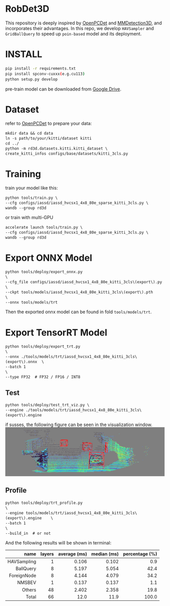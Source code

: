 # RobDet3D
This repository is deeply inspired by [OpenPCDet](https://github.com/open-mmlab/OpenPCDet.git) and [MMDetection3D](https://github.com/open-mmlab/mmdetection3d.git), and incorporates their advantages.
In this repo, we develop `HAVSampler` and `GridBallQuery` to speed up `poin-based` model and its deployment.
# INSTALL
```bash
pip install -r requirements.txt
pip install spconv-cuxxx(e.g.cu113)
python setup.py develop
```
pre-train model can be downloaded from [Google Drive](https://drive.google.com/drive/folders/10TSrJhKvqB3NF0De12DJLBEFCKvcloZC?usp=share_link).

# Dataset
refer to [OpenPCDet](https://github.com/open-mmlab/OpenPCDet.git) to prepare your data:
```shell
mkdir data && cd data
ln -s path/to/your/kitti/dataset kitti
cd ../
python -m rd3d.datasets.kitti.kitti_dataset \
create_kitti_infos configs/base/datasets/kitti_3cls.py
``` 

# Training
train your model like this:
```shell
python tools/train.py \
--cfg configs/iassd/iassd_hvcsx1_4x8_80e_sparse_kitti_3cls.py \
wandb --group rd3d
```
or train with multi-GPU
```shell
accelerate launch tools/train.py \
--cfg configs/iassd/iassd_hvcsx1_4x8_80e_sparse_kitti_3cls.py \
wandb --group rd3d
```

# Export ONNX Model
```shell
python tools/deploy/export_onnx.py                                      \
--cfg_file configs/iassd/iassd_hvcsx1_4x8_80e_kitti_3cls\(export\).py   \
--ckpt tools/models/iassd_hvcsx1_4x8_80e_kitti_3cls\(export\).pth       \
--onnx tools/models/trt 
``` 
Then the exported onnx model can be found in fold `tools/models/trt`.

# Export TensorRT Model
```shell
python tools/deploy/export_trt.py                                         \
--onnx ./tools/models/trt/iassd_hvcsx1_4x8_80e_kitti_3cls\(export\).onnx  \
--batch 1                                                                 \
--type FP32  # FP32 / FP16 / INT8
```
## Test
```shell
python tools/deploy/test_trt_viz.py \
--engine ./tools/models/trt/iassd_hvcsx1_4x8_80e_kitti_3cls\(export\).engine
```
if susses, the following figure can be seen in the visualization window.
![img.png](doc/img.png)

## Profile 
```shell
python tools/deploy/trt_profile.py                                            \
--engine tools/models/trt/iassd_hvcsx1_4x8_80e_kitti_3cls\(export\).engine    \
--batch 1                                                                     \
--build_in  # or not
```
And the following results will be shown in terminal:

|        name | layers | average (ms) | median (ms) | percentage (%) |
|------------:|-------:|-------------:|------------:|---------------:|
| HAVSampling |      1 |        0.106 |       0.102 |            0.9 |
|   BallQuery |      8 |        5.197 |       5.054 |           42.4 |
| ForeignNode |      8 |        4.144 |       4.079 |           34.2 |
|      NMSBEV |      1 |        0.137 |       0.137 |            1.1 |
|      Others |     48 |        2.402 |       2.358 |           19.8 |
|       Total |     66 |         12.0 |        11.9 |          100.0 |

